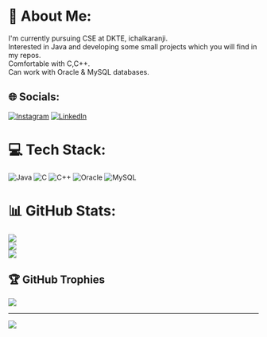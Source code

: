 # 💫 About Me:
I'm currently pursuing CSE at DKTE, ichalkaranji.<br>Interested in Java and developing some small projects which you will find in my repos.<br>Comfortable with C,C++.<br>Can work with Oracle & MySQL databases.


## 🌐 Socials:
[![Instagram](https://img.shields.io/badge/Instagram-%23E4405F.svg?logo=Instagram&logoColor=white)](https://instagram.com/soham._99) [![LinkedIn](https://img.shields.io/badge/LinkedIn-%230077B5.svg?logo=linkedin&logoColor=white)](https://linkedin.com/in/soham-bhogale) 

# 💻 Tech Stack:
![Java](https://img.shields.io/badge/java-%23ED8B00.svg?style=flat&logo=openjdk&logoColor=white) ![C](https://img.shields.io/badge/c-%2300599C.svg?style=flat&logo=c&logoColor=white) ![C++](https://img.shields.io/badge/c++-%2300599C.svg?style=flat&logo=c%2B%2B&logoColor=white) ![Oracle](https://img.shields.io/badge/Oracle-F80000?style=flat&logo=oracle&logoColor=white) ![MySQL](https://img.shields.io/badge/mysql-4479A1.svg?style=flat&logo=mysql&logoColor=white)
# 📊 GitHub Stats:
![](https://github-readme-stats.vercel.app/api?username=anonSoham&theme=dark&hide_border=false&include_all_commits=true&count_private=false)<br/>
![](https://github-readme-streak-stats.herokuapp.com/?user=anonSoham&theme=dark&hide_border=false)<br/>
![](https://github-readme-stats.vercel.app/api/top-langs/?username=anonSoham&theme=dark&hide_border=false&include_all_commits=true&count_private=false&layout=compact)

## 🏆 GitHub Trophies
![](https://github-profile-trophy.vercel.app/?username=anonSoham&theme=radical&no-frame=false&no-bg=false&margin-w=4)

---
[![](https://visitcount.itsvg.in/api?id=anonSoham&icon=5&color=0)](https://visitcount.itsvg.in)

<!-- Proudly created with GPRM ( https://gprm.itsvg.in ) -->
